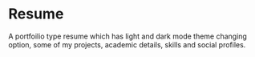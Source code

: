 # Resume
A portfoilio type resume which has light and dark mode theme changing option, some of my projects, academic details, skills and social profiles.
